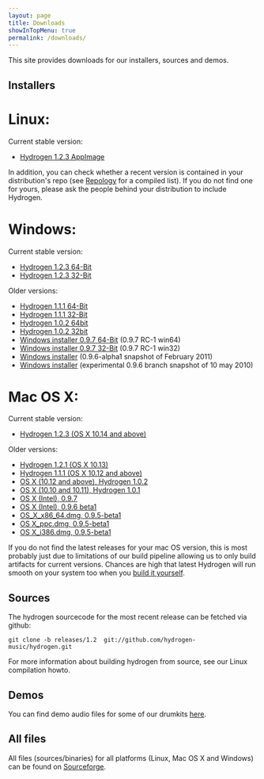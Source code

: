 ```yaml
---
layout: page
title: Downloads
showInTopMenu: true
permalink: /downloads/
---
```


This site provides downloads for our installers, sources and demos.

## Installers

# Linux:

Current stable version:

* [Hydrogen 1.2.3 AppImage](https://github.com/hydrogen-music/hydrogen/releases/download/1.2.3/Hydrogen-1.2.3-x86_64.AppImage)

In addition, you can check whether a recent version is contained in
your distribution's repo (see
[Repology](https://repology.org/project/hydrogen-drum-machine/versions)
for a compiled list). If you do not find one for yours, please ask the
people behind your distribution to include Hydrogen.


# Windows:

Current stable version:

* [Hydrogen 1.2.3 64-Bit](https://github.com/hydrogen-music/hydrogen/releases/download/1.2.3/Hydrogen-1.2.3-win64.exe)
* [Hydrogen 1.2.3 32-Bit](https://github.com/hydrogen-music/hydrogen/releases/download/1.2.3/Hydrogen-1.2.3-win32.exe)

Older versions:

* [Hydrogen 1.1.1 64-Bit](https://github.com/hydrogen-music/hydrogen/releases/download/1.1.1/Hydrogen-1.1.1-win64.exe)
* [Hydrogen 1.1.1 32-Bit](https://github.com/hydrogen-music/hydrogen/releases/download/1.1.1/Hydrogen-1.1.1-win32.exe)
* [Hydrogen 1.0.2 64bit](https://sourceforge.net/projects/hydrogen/files/Hydrogen/1.0.0%20Binaries/Hydrogen-1.0.2-win64.exe/download)
* [Hydrogen 1.0.2 32bit](https://sourceforge.net/projects/hydrogen/files/Hydrogen/1.0.0%20Binaries/Hydrogen-1.0.2-win32.exe/download)
* [Windows installer 0.9.7 64-Bit](https://sourceforge.net/projects/hydrogen/files/Hydrogen/0.9.7%20Binaries/Hydrogen-0.9.7-rc1-win64.exe/download) (0.9.7 RC-1 win64)
* [Windows installer 0.9.7 32-Bit](https://sourceforge.net/projects/hydrogen/files/Hydrogen/0.9.7%20Binaries/Hydrogen-0.9.7-rc1-win32.exe/download) (0.9.7 RC-1 win32)
* [Windows installer](http://sourceforge.net/projects/hydrogen/files/Hydrogen/0.9.6%20Binaries/hydrogen_0.9.6-alpha1.exe/download) (0.9.6-alpha1 snapshot of February 2011)
* [Windows installer](http://sourceforge.net/projects/hydrogen/files/Hydrogen/0.9.6%20Binaries/hydrogen_0.9.6-snapshot1.exe/download) (experimental 0.9.6 branch snapshot of 10 may 2010)

 
# Mac OS X:

Current stable version:
* [Hydrogen 1.2.3 (OS X 10.14 and above)](https://github.com/hydrogen-music/hydrogen/releases/download/1.2.3/Hydrogen-1.2.3.dmg)

Older versions:

* [Hydrogen 1.2.1 (OS X 10.13)](https://github.com/hydrogen-music/hydrogen/releases/download/1.2.1/Hydrogen-1.2.1-HighSierra.dmg)
* [Hydrogen 1.1.1 (OS X 10.12 and above)](https://github.com/hydrogen-music/hydrogen/releases/download/1.1.1/Hydrogen-1.1.1-x86_64.dmg)
* [OS X (10.12 and above), Hydrogen 1.0.2](https://sourceforge.net/projects/hydrogen/files/Hydrogen/1.0.0%20Binaries/Hydrogen-1.0.2.dmg/download)
* [OS X (10.10 and 10.11), Hydrogen 1.0.1](https://sourceforge.net/projects/hydrogen/files/Hydrogen/1.0.0%20Binaries/Hydrogen-legacy-1.0.1.dmg/download)
* [OS X (Intel), 0.9.7](https://sourceforge.net/projects/hydrogen/files/Hydrogen/0.9.7%20Binaries/Hydrogen-0.9.7.dmg/download)
* [OS X (Intel), 0.9.6 beta1](http://sourceforge.net/projects/hydrogen/files/Hydrogen/0.9.6%20Binaries/hydrogen-0.9.6-beta1.dmg/download) 
* [OS_X_x86_64.dmg, 0.9.5-beta1](http://sourceforge.net/projects/hydrogen/files/Hydrogen/0.9.5%20Binaries/hydrogen_0.9.5-beta1_x86_64.dmg/download)
* [OS X_ppc.dmg, 0.9.5-beta1](http://sourceforge.net/projects/hydrogen/files/Hydrogen/0.9.5%20Binaries/Hydrogen_0.9.5-beta1_ppc.dmg/download)
* [OS X_i386.dmg, 0.9.5-beta1](http://sourceforge.net/projects/hydrogen/files/Hydrogen/0.9.5%20Binaries/hydrogen_0.9.5-beta1_i386.dmg/download)

If you do not find the latest releases for your mac OS version, this is most
probably just due to limitations of our build pipeline allowing us to only build
artifacts for current versions. Chances are high that latest Hydrogen will run
smooth on your system too when you [build it
yourself](https://github.com/hydrogen-music/hydrogen/wiki/Building-Hydrogen-from-Source-(macOS)).
 
## Sources

The hydrogen sourcecode for the most recent release can be fetched via github:

	git clone -b releases/1.2  git://github.com/hydrogen-music/hydrogen.git

For more information about building hydrogen from source, see our Linux compilation howto.

## Demos

You can find demo audio files for some of our drumkits [here](https://sourceforge.net/projects/hydrogen/files/Hydrogen/demos/).

## All files

All files (sources/binaries) for all platforms (Linux, Mac OS X and Windows) can be found on [Sourceforge](http://sourceforge.net/projects/hydrogen/files/).

 
